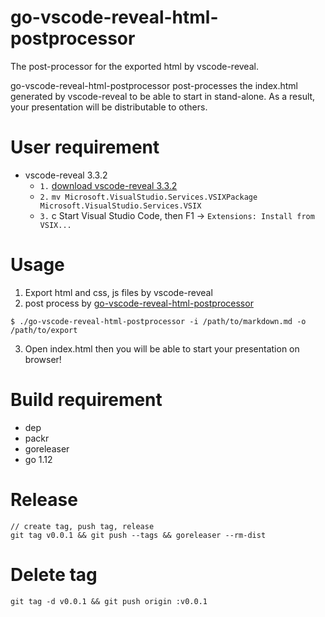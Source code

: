 # go-vscode-reveal-html-postprocessor

The post-processor for the exported html by vscode-reveal.

go-vscode-reveal-html-postprocessor post-processes the index.html generated by vscode-reveal to be able to start in stand-alone. 
As a result, your presentation will be distributable to others.

# User requirement

 - vscode-reveal 3.3.2
   - `1.` [download vscode-reveal 3.3.2](https://evilz.gallery.vsassets.io/_apis/public/gallery/publisher/evilz/extension/vscode-reveal/3.3.2/assetbyname/Microsoft.VisualStudio.Services.VSIXPackage)
   - `2.` `mv Microsoft.VisualStudio.Services.VSIXPackage Microsoft.VisualStudio.Services.VSIX`
   - `3.` c Start Visual Studio Code, then F1 -> `Extensions: Install from VSIX...`

# Usage

1. Export html and css, js files by vscode-reveal
2. post process by [go-vscode-reveal-html-postprocessor](https://github.com/xshoji/go-vscode-reveal-html-postprocessor/releases)

```
$ ./go-vscode-reveal-html-postprocessor -i /path/to/markdown.md -o /path/to/export
```

3. Open index.html then you will be able to start your presentation on browser!

# Build requirement

 - dep
 - packr
 - goreleaser
 - go 1.12

# Release

```
// create tag, push tag, release
git tag v0.0.1 && git push --tags && goreleaser --rm-dist
```

# Delete tag

```
git tag -d v0.0.1 && git push origin :v0.0.1
```